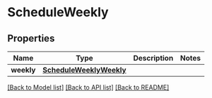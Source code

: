 # ScheduleWeekly

## Properties
Name | Type | Description | Notes
------------ | ------------- | ------------- | -------------
**weekly** | [**ScheduleWeeklyWeekly**](ScheduleWeeklyWeekly.md) |  | 

[[Back to Model list]](../README.md#documentation-for-models) [[Back to API list]](../README.md#documentation-for-api-endpoints) [[Back to README]](../README.md)

